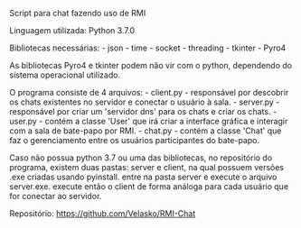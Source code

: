 Script para chat fazendo uso de RMI

Linguagem utilizada: Python 3.7.0

Bibliotecas necessárias:
	- json
	- time
	- socket
	- threading
	- tkinter
	- Pyro4

As bibliotecas Pyro4 e tkinter podem não vir com o python, dependendo do sistema operacional utilizado.

O programa consiste de 4 arquivos:
	- client.py - responsável por descobrir os chats existentes no servidor e conectar o usuário à sala.
	- server.py - responsável por criar um 'servidor dns' para os chats e criar os chats. 
	- user.py - contém a classe 'User' que irá criar a interface gráfica e interagir com a sala de bate-papo por RMI.
	- chat.py - contém a classe 'Chat' que faz o gerenciamento entre os usuários participantes do bate-papo.


Caso não possua python 3.7 ou uma das bibliotecas, no repositório do programa, existem duas pastas: server e client, na qual possuem versões .exe criadas usando pyinstall.
entre na pasta server e execute o arquivo server.exe.
execute então o client de forma análoga para cada usuário que for conectar ao servidor.

Repositório: https://github.com/Velasko/RMI-Chat